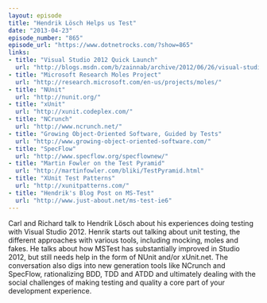 ```yaml
---
layout: episode
title: "Hendrik Lösch Helps us Test"
date: "2013-04-23"
episode_number: "865"
episode_url: "https://www.dotnetrocks.com/?show=865"
links:
- title: "Visual Studio 2012 Quick Launch"
  url: "http://blogs.msdn.com/b/zainnab/archive/2012/06/26/visual-studio-2012-new-features-quick-launch.aspx"
- title: "Microsoft Research Moles Project"
  url: "http://research.microsoft.com/en-us/projects/moles/"
- title: "NUnit"
  url: "http://nunit.org/"
- title: "xUnit"
  url: "http://xunit.codeplex.com/"
- title: "NCrunch"
  url: "http://www.ncrunch.net/"
- title: "Growing Object-Oriented Software, Guided by Tests"
  url: "http://www.growing-object-oriented-software.com/"
- title: "SpecFlow"
  url: "http://www.specflow.org/specflownew/"
- title: "Martin Fowler on the Test Pyramid"
  url: "http://martinfowler.com/bliki/TestPyramid.html"
- title: "XUnit Test Patterns"
  url: "http://xunitpatterns.com/"
- title: "Hendrik's Blog Post on MS-Test"
  url: "http://www.just-about.net/ms-test-ie6"
---
```


Carl and Richard talk to Hendrik Lösch about his experiences doing testing with Visual Studio 2012. Henrik starts out talking about unit testing, the different approaches with various tools, including mocking, moles and fakes. He talks about how MSTest has substantially improved in Studio 2012, but still needs help in the form of NUnit and/or xUnit.net. The conversation also digs into new generation tools like NCrunch and SpecFlow, rationalizing BDD, TDD and ATDD and ultimately dealing with the social challenges of making testing and quality a core part of your development experience.
